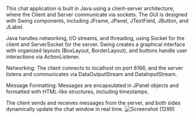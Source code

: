 This chat application is built in Java using a client-server architecture, where the Client and Server communicate via sockets. The GUI is designed with Swing components, including JFrame, JPanel, JTextField, JButton, and JLabel.

Java handles networking, I/O streams, and threading, using Socket for the client and ServerSocket for the server.
Swing creates a graphical interface with organized layouts (BoxLayout, BorderLayout), and buttons handle user interactions via ActionListener.

Networking: The client connects to localhost on port 6166, and the server listens and communicates via DataOutputStream and DataInputStream.

Message Formatting: Messages are encapsulated in JPanel objects and formatted with HTML-like structures, including timestamps.

The client sends and receives messages from the server, and both sides dynamically update the chat window in real time.
![Screenshot (1299)](https://github.com/user-attachments/assets/352ea9f6-3882-47e8-b0be-a6bddbfcc683)


